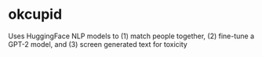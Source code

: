 # okcupid
Uses HuggingFace NLP models to (1) match people together, (2) fine-tune a GPT-2 model, and (3) screen generated text for toxicity

